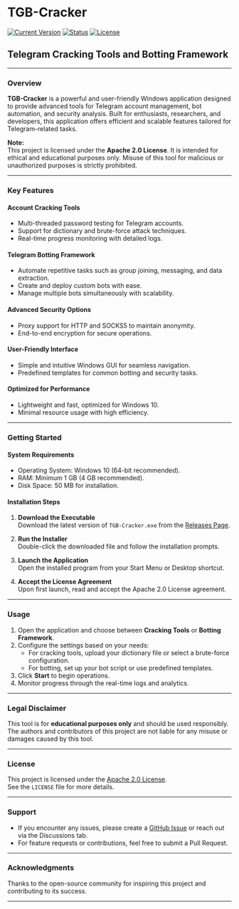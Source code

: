 # **TGB-Cracker**
[![Current Version](https://img.shields.io/badge/version-0.1-blue)](https://github.com/Rakhilukky/TGB-Cracker/releases)
[![Status](https://img.shields.io/badge/status-Working&Updated-brightgreen)](https://github.com/Rakhilukky/TGB-Cracker/)
[![License](https://img.shields.io/badge/license-Apache_2.0-blue)](LICENSE)

## **Telegram Cracking Tools and Botting Framework**

---

### **Overview**
**TGB-Cracker** is a powerful and user-friendly Windows application designed to provide advanced tools for Telegram account management, bot automation, and security analysis. Built for enthusiasts, researchers, and developers, this application offers efficient and scalable features tailored for Telegram-related tasks.

**Note:**  
This project is licensed under the **Apache 2.0 License**. It is intended for ethical and educational purposes only. Misuse of this tool for malicious or unauthorized purposes is strictly prohibited.

---

### **Key Features**

#### **Account Cracking Tools**
- Multi-threaded password testing for Telegram accounts.
- Support for dictionary and brute-force attack techniques.
- Real-time progress monitoring with detailed logs.

#### **Telegram Botting Framework**
- Automate repetitive tasks such as group joining, messaging, and data extraction.
- Create and deploy custom bots with ease.
- Manage multiple bots simultaneously with scalability.

#### **Advanced Security Options**
- Proxy support for HTTP and SOCKS5 to maintain anonymity.
- End-to-end encryption for secure operations.

#### **User-Friendly Interface**
- Simple and intuitive Windows GUI for seamless navigation.
- Predefined templates for common botting and security tasks.

#### **Optimized for Performance**
- Lightweight and fast, optimized for Windows 10.
- Minimal resource usage with high efficiency.

---

### **Getting Started**

#### **System Requirements**
- Operating System: Windows 10 (64-bit recommended).
- RAM: Minimum 1 GB (4 GB recommended).
- Disk Space: 50 MB for installation.

#### **Installation Steps**
1. **Download the Executable**  
   Download the latest version of `TGB-Cracker.exe` from the [Releases Page](#).

2. **Run the Installer**  
   Double-click the downloaded file and follow the installation prompts.

3. **Launch the Application**  
   Open the installed program from your Start Menu or Desktop shortcut.

4. **Accept the License Agreement**  
   Upon first launch, read and accept the Apache 2.0 License agreement.

---

### **Usage**
1. Open the application and choose between **Cracking Tools** or **Botting Framework**.
2. Configure the settings based on your needs:
   - For cracking tools, upload your dictionary file or select a brute-force configuration.
   - For botting, set up your bot script or use predefined templates.
3. Click **Start** to begin operations.
4. Monitor progress through the real-time logs and analytics.

---

### **Legal Disclaimer**
This tool is for **educational purposes only** and should be used responsibly. The authors and contributors of this project are not liable for any misuse or damages caused by this tool.

---

### **License**
This project is licensed under the [Apache 2.0 License](LICENSE).  
See the `LICENSE` file for more details.

---

### **Support**
- If you encounter any issues, please create a [GitHub Issue](#) or reach out via the Discussions tab.
- For feature requests or contributions, feel free to submit a Pull Request.

---

### **Acknowledgments**
Thanks to the open-source community for inspiring this project and contributing to its success.

---
